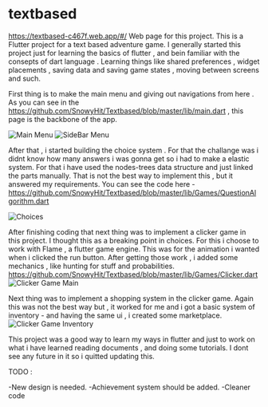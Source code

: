 # textbased
https://textbased-c467f.web.app/#/ Web page for this project.
This is a Flutter project for a text based adventure game. I generally started this project just for learning the basics of flutter ,  and bein familiar with the consepts of dart language . Learning things like shared preferences , widget placements , saving data and saving game states , moving between screens and such.   

First thing is to make the main menu and giving out navigations from here . As you can see in the https://github.com/SnowyHit/Textbased/blob/master/lib/main.dart  , this page is the backbone of the app.   

![Main Menu](https://github.com/SnowyHit/Textbased/blob/master/assets/Screenshots/Adventure-MainScreen.png)
![SideBar Menu](https://github.com/SnowyHit/Textbased/blob/master/assets/Screenshots/Adventure%20-%20Menu.png)

After that , i started building the choice system . For that the challange was i didnt know how many answers i was gonna get so i had to make a elastic system. For that i have used the nodes-trees data structure and just linked the parts manually. That is not the best way to implement this , but it answered my requirements. You can see the code here - https://github.com/SnowyHit/Textbased/blob/master/lib/Games/QuestionAlgorithm.dart   

![Choices](https://github.com/SnowyHit/Textbased/blob/master/assets/Screenshots/Adventure%20Choice%20Screen.png)

After finishing coding that next thing was to implement a clicker game in this project. I thought this as a breaking point in choices. For this i choose to work with Flame , a flutter game engine. This was for the animation i wanted when i clicked the run button. After getting those work , i added some mechanics , like hunting for stuff and probabilities. https://github.com/SnowyHit/Textbased/blob/master/lib/Games/Clicker.dart   
![Clicker Game Main](https://github.com/SnowyHit/Textbased/blob/master/assets/Screenshots/Adventure%20Clicker%20Game.png)

Next thing was to implement a shopping system in the clicker game. Again this was not the best way but , it worked for me and i got a basic system of inventory - and having the same ui , i created some marketplace.   
![Clicker Game Inventory](https://github.com/SnowyHit/Textbased/blob/master/assets/Screenshots/Adventure%20Inventory.png)   


This project was a good way to learn my ways in flutter and just to work on what i have learned reading documents , and doing some tutorials. I dont see any future in it so i quitted updating this.

TODO : 

-New design is needed.
-Achievement system should be added.
-Cleaner code



